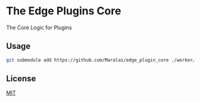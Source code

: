 # The Edge Plugins Core
The Core Logic for Plugins

## Usage

```bash
git submodule add https://github.com/Maralai/edge_plugin_core ./worker/core
```

## License

[MIT](./_LICENSE)